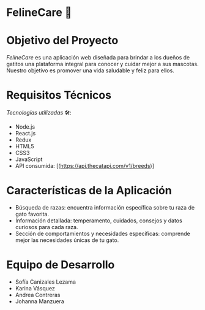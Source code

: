 # FelineCare 📂

# Objetivo del Proyecto

*FelineCare* es una aplicación web diseñada para brindar a los dueños de gatitos una plataforma integral para conocer y cuidar mejor a sus mascotas. Nuestro objetivo es promover una vida saludable y feliz para ellos.

# Requisitos Técnicos

*Tecnologías utilizadas* 🛠️:
- Node.js
- React.js
- Redux
- HTML5
- CSS3
- JavaScript
- API consumida: [(https://api.thecatapi.com/v1/breeds)]

# Características de la Aplicación

- Búsqueda de razas: encuentra información específica sobre tu raza de gato favorita.
- Información detallada: temperamento, cuidados, consejos y datos curiosos para cada raza.
- Sección de comportamientos y necesidades específicas: comprende mejor las necesidades únicas de tu gato.

# Equipo de Desarrollo 
- Sofía Canizales Lezama
- Karina Vásquez
- Andrea Contreras
- Johanna Manzuera
